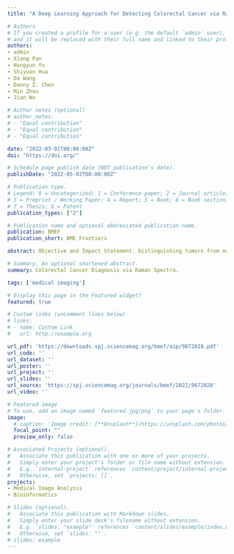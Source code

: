 ```yaml
---
title: "A Deep Learning Approach for Detecting Colorectal Cancer via Raman Spectra"

# Authors
# If you created a profile for a user (e.g. the default `admin` user), write the username (folder name) here 
# and it will be replaced with their full name and linked to their profile.
authors:
- admin
- Xiang Pan
- Hongyun Yu
- Shiyuan Hua
- Da Wang
- Danny Z. Chen
- Min Zhou
- Jian Wu

# Author notes (optional)
# author_notes:
# - "Equal contribution"
# - "Equal contribution"
# - "Equal contribution"

date: "2022-03-01T00:00:00Z"
doi: "https://doi.org/"

# Schedule page publish date (NOT publication's date).
publishDate: "2022-05-02T00:00:00Z"

# Publication type.
# Legend: 0 = Uncategorized; 1 = Conference paper; 2 = Journal article;
# 3 = Preprint / Working Paper; 4 = Report; 5 = Book; 6 = Book section;
# 7 = Thesis; 8 = Patent
publication_types: ["2"]

# Publication name and optional abbreviated publication name.
publication: BMEF 
publication_short: BME Frontiers

abstract: Objective and Impact Statement. Distinguishing tumors from normal tissues is vital in intraoperative diagnosis and pathological examination. In this work, we propose to utilize Raman spectroscopy as a novel modality in surgery to detect colorectal cancer tissues.  Introduction. Raman spectra can reﬂect the substance components of the target tissues. However, the feature peak is slight and hard to detect due to environmental noise. Collecting a high-quality Raman spectroscopy dataset and developing eﬀective deep learning detection methods are possibly viable approaches.  Methods. First, we collect a large Raman spectroscopy dataset from 26 colorectal cancer patients with the Raman shift ranged from 385 to 1545 cm^{−1}^ . Second, a one-dimensional residual convolutional neural network (1D-ResNet) architecture is designed to classify the tumor tissues of colorectal cancer. Third, we visualize and interpret the ﬁngerprint peaks found by our deep learning model.  Results. Experimental results show that our deep learning method achieves 98.5% accuracy in detection of colorectal cancer, and outperforms traditional methods.  Conclusion. Overall, our proposed method could become a promising tool for clinical detection of colorectal cancer.

# Summary. An optional shortened abstract.
summary: Colorectal Cancer Diagnosis via Raman Spectra.

tags: ['medical imaging']

# Display this page in the Featured widget?
featured: true

# Custom links (uncomment lines below)
# links:
# - name: Custom Link
#   url: http://example.org

url_pdf: 'https://downloads.spj.sciencemag.org/bmef/aip/9872028.pdf'
url_code: ''
url_dataset: ''
url_poster: ''
url_project: ''
url_slides: ''
url_source: 'https://spj.sciencemag.org/journals/bmef/2022/9872028'
url_video: ''

# Featured image
# To use, add an image named `featured.jpg/png` to your page's folder. 
image:
  # caption: 'Image credit: [**Unsplash**](https://unsplash.com/photos/pLCdAaMFLTE)'
  focal_point: ""
  preview_only: false

# Associated Projects (optional).
#   Associate this publication with one or more of your projects.
#   Simply enter your project's folder or file name without extension.
#   E.g. `internal-project` references `content/project/internal-project/index.md`.
#   Otherwise, set `projects: []`.
projects:
- Medical Image Analysis
- Bioinformatics

# Slides (optional).
#   Associate this publication with Markdown slides.
#   Simply enter your slide deck's filename without extension.
#   E.g. `slides: "example"` references `content/slides/example/index.md`.
#   Otherwise, set `slides: ""`.
# slides: example
---
```


<!-- {{% callout note %}}
Click the *Cite* button above to demo the feature to enable visitors to import publication metadata into their reference management software.
{{% /callout %}}

{{% callout note %}}
Create your slides in Markdown - click the *Slides* button to check out the example.
{{% /callout %}}

Supplementary notes can be added here, including [code, math, and images](https://wowchemy.com/docs/writing-markdown-latex/). -->
